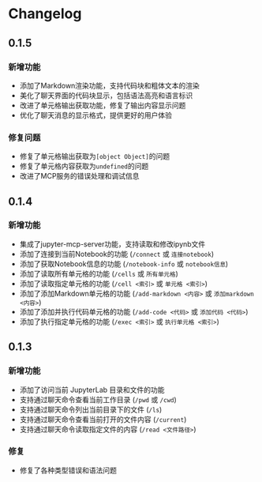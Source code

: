 # Changelog

<!-- <START NEW CHANGELOG ENTRY> -->

## 0.1.5

### 新增功能

- 添加了Markdown渲染功能，支持代码块和粗体文本的渲染
- 美化了聊天界面的代码块显示，包括语法高亮和语言标识
- 改进了单元格输出获取功能，修复了输出内容显示问题
- 优化了聊天消息的显示格式，提供更好的用户体验

### 修复问题

- 修复了单元格输出获取为`[object Object]`的问题
- 修复了单元格内容获取为`undefined`的问题
- 改进了MCP服务的错误处理和调试信息

## 0.1.4

### 新增功能

- 集成了jupyter-mcp-server功能，支持读取和修改ipynb文件
- 添加了连接到当前Notebook的功能 (`/connect` 或 `连接notebook`)
- 添加了获取Notebook信息的功能 (`/notebook-info` 或 `notebook信息`)
- 添加了读取所有单元格的功能 (`/cells` 或 `所有单元格`)
- 添加了读取指定单元格的功能 (`/cell <索引>` 或 `单元格 <索引>`)
- 添加了添加Markdown单元格的功能 (`/add-markdown <内容>` 或 `添加markdown <内容>`)
- 添加了添加并执行代码单元格的功能 (`/add-code <代码>` 或 `添加代码 <代码>`)
- 添加了执行指定单元格的功能 (`/exec <索引>` 或 `执行单元格 <索引>`)

## 0.1.3

### 新增功能

- 添加了访问当前 JupyterLab 目录和文件的功能
- 支持通过聊天命令查看当前工作目录 (`/pwd` 或 `/cwd`)
- 支持通过聊天命令列出当前目录下的文件 (`/ls`)
- 支持通过聊天命令查看当前打开的文件内容 (`/current`)
- 支持通过聊天命令读取指定文件的内容 (`/read <文件路径>`)

### 修复

- 修复了各种类型错误和语法问题

<!-- <END NEW CHANGELOG ENTRY> -->
